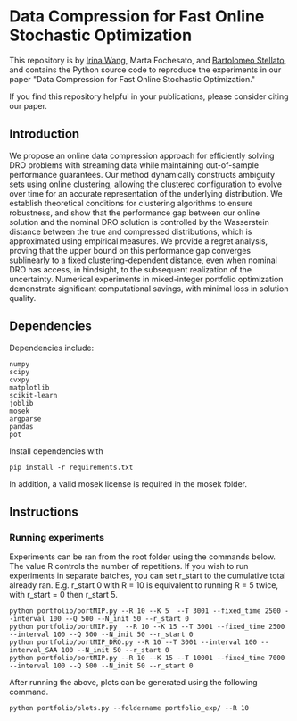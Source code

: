# Data Compression for Fast Online Stochastic Optimization
This repository is by
[Irina Wang](https://sites.google.com/view/irina-wang),
Marta Fochesato,
and [Bartolomeo Stellato](https://stellato.io/),
and contains the Python source code to
reproduce the experiments in our paper
"Data Compression for Fast Online Stochastic Optimization."

If you find this repository helpful in your publications,
please consider citing our paper.

## Introduction
We propose an online data compression approach for efficiently solving DRO problems with streaming data while maintaining out-of-sample performance guarantees. Our method dynamically constructs ambiguity sets using online clustering, allowing the clustered configuration to evolve over time for an accurate representation of the underlying distribution. We establish theoretical conditions for clustering algorithms to ensure robustness, and show that the performance gap between our online solution and the nominal DRO solution is controlled by the Wasserstein distance between the true and compressed distributions, which is approximated using empirical measures. 
We provide a regret analysis, proving that the upper bound on this performance gap converges sublinearly to a fixed 
clustering-dependent distance, even when nominal DRO has access,  in hindsight, to the subsequent realization of the uncertainty.
Numerical experiments in mixed-integer portfolio optimization demonstrate significant computational savings, with minimal loss in solution quality.

## Dependencies
Dependencies include: 
```
numpy
scipy
cvxpy
matplotlib
scikit-learn
joblib
mosek
argparse
pandas
pot
```
Install dependencies with
```
pip install -r requirements.txt
```
In addition, a valid mosek license is required in the mosek folder.

## Instructions
### Running experiments

Experiments can be ran from the root folder using the commands below. The value R controls the number of repetitions.
If you wish to run experiments in separate batches, you can set r_start to the cumulative total already ran. 
E.g. r_start 0 with R = 10 is equivalent to running R = 5 twice, with r_start = 0 then r_start 5. 

```
python portfolio/portMIP.py --R 10 --K 5  --T 3001 --fixed_time 2500 --interval 100 --Q 500 --N_init 50 --r_start 0
python portfolio/portMIP.py  --R 10 --K 15 --T 3001 --fixed_time 2500 --interval 100 --Q 500 --N_init 50 --r_start 0
python portfolio/portMIP_DRO.py --R 10 --T 3001 --interval 100 --interval_SAA 100 --N_init 50 --r_start 0
python portfolio/portMIP.py --R 10 --K 15 --T 10001 --fixed_time 7000  --interval 100 --Q 500 --N_init 50 --r_start 0 
```

After running the above, plots can be generated using the following command.

```
python portfolio/plots.py --foldername portfolio_exp/ --R 10
```

